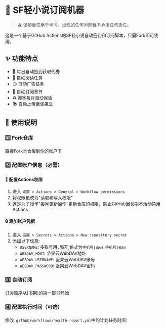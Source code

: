 # 🎯 SF轻小说订阅机器

> ⚠️ 该项目仅用于学习，出现的任何问题我不承担任何责任。

这是一个基于GitHub Actions的SF轻小说自动签到和订阅脚本，只需Fork即可使用。

## ✨ 功能特点

- 🎁 每日自动签到获取代券
- 📖 自动阅读任务
- 📺 自动广告任务
- 🔔 自动订阅章节
- ♻️ 脚本每月自动保活
- 📚 自动上传至坚果云

## 📝 使用说明

### 1️⃣ Fork仓库
直接Fork本仓库到你的账户下

### 2️⃣ 配置账户信息（必需）

#### 🔑 配置Actions权限
1. 进入 `设置 > Actions > General > Workflow permissions`
2. 将权限更改为"读取和写入权限"
3. 这是为了授予"每月更新操作"更新仓库的权限，防止GitHub因长期不活动禁用Actions

#### 🔒 添加账户凭据 
1. 进入 `设置 > Secrets > Actions > New repository secret`
2. 添加以下信息:
   - `USERNAME`: 多账号用`,`隔开,格式为`手机号|密码,手机号|密码`
   - `WEBDAV_HOST`: 坚果云WebDAV地址
   - `WEBDAV_USERNAME`: 坚果云WebDAV账号
   - `WEBDAV_PASSWORD`: 坚果云WebDAV密码

### 3️⃣ 自动订阅
订阅顺序从[书架]的第一部书开始

### 4️⃣ 配置执行时间（可选）
修改`.github/workflows/health-report.yml`中的计划任务时间:

